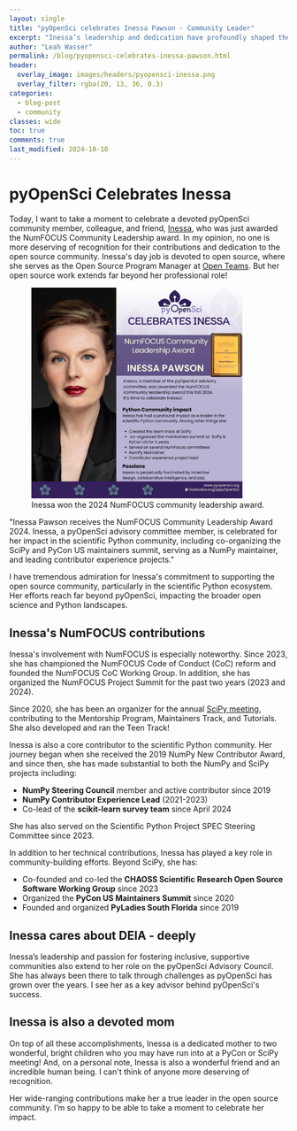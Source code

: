 ```yaml
---
layout: single
title: "pyOpenSci celebrates Inessa Pawson - Community Leader"
excerpt: "Inessa’s leadership and dedication have profoundly shaped the open source community, from NumFOCUS to NumPy and SciPy. Learn more about her impact and contributions."
author: "Leah Wasser"
permalink: /blog/pyopensci-celebrates-inessa-pawson.html
header:
  overlay_image: images/headers/pyopensci-inessa.png
  overlay_filter: rgba(20, 13, 36, 0.3)
categories:
  - blog-post
  - community
classes: wide
toc: true
comments: true
last_modified: 2024-10-10
---
```


# pyOpenSci Celebrates Inessa

Today, I want to take a moment to celebrate a devoted pyOpenSci community member, colleague, and friend, [Inessa](https://github.com/InessaPawson/InessaPawson), who was just awarded the NumFOCUS Community Leadership award. In my opinion, no one is more deserving of recognition for their contributions and dedication to the open source community. Inessa's day job is devoted to open source, where she serves as the Open Source Program Manager at [Open Teams](https://otincubator.com/team.html). But her open source work extends far beyond her professional role!

<figure>
    <a href="/images/people/Inessa-NumFocus-award-fall-2024.png">
    <img src="/images/people/Inessa-NumFocus-award-fall-2024.png" style="max-width:90%" alt=" Portrait of Inessa Pawson, recipient of the NumFOCUS Community Leadership Award 2024. In the image, Inessa has light skin, blue eyes, and is wearing red lipstick. Her hair is styled up, and she is dressed in a black blazer with a professional, confident expression. The background on the right side of the image is purple with the pyOpenSci logo at the top and a headline that reads: pyOpenSci Celebrates Inessa. Below this, there is text that announces her award. The image of the award certificate is shown next to her name. The text on the image highlights Inessa’s leadership in the scientific Python community, including her involvement with SciPy, PyCon US, NumPy, and NumFOCUS.">
    </a>
    <figcaption>Inessa won the 2024 NumFOCUS community leadership award.
    </figcaption>
</figure>

"Inessa Pawson receives the NumFOCUS Community Leadership Award 2024. Inessa, a pyOpenSci advisory committee member, is celebrated for her impact in the scientific Python community, including co-organizing the SciPy and PyCon US maintainers summit, serving as a NumPy maintainer, and leading contributor experience projects."

I have tremendous admiration for Inessa's commitment to supporting the open source community, particularly in the scientific Python ecosystem. Her efforts reach far beyond pyOpenSci, impacting the broader open science and Python landscapes.

## Inessa's NumFOCUS contributions

Inessa's involvement with NumFOCUS is especially noteworthy. Since 2023, she has championed the NumFOCUS Code of Conduct (CoC) reform and founded the NumFOCUS CoC Working Group. In addition, she has organized the NumFOCUS Project Summit for the past two years (2023 and 2024).

Since 2020, she has been an organizer for the annual [SciPy meeting](https://www.scipy2024.scipy.org/), contributing to the Mentorship Program, Maintainers Track, and Tutorials. She also developed and ran the Teen Track!

Inessa is also a core contributor to the scientific Python community. Her journey began when she received the 2019 NumPy New Contributor Award, and since then, she has made substantial to both the NumPy and SciPy projects including:

- **NumPy Steering Council** member and active contributor since 2019
- **NumPy Contributor Experience Lead** (2021-2023)
- Co-lead of the **scikit-learn survey team** since April 2024

She has also served on the Scientific Python Project SPEC Steering Committee since 2023.

In addition to her technical contributions, Inessa has played a key role in community-building efforts. Beyond SciPy, she has:

- Co-founded and co-led the **CHAOSS Scientific Research Open Source Software Working Group** since 2023
- Organized the **PyCon US Maintainers Summit** since 2020
- Founded and organized **PyLadies South Florida** since 2019

## Inessa cares about DEIA - deeply

Inessa’s leadership and passion for fostering inclusive, supportive communities also extend to her role on the pyOpenSci Advisory Council. She has always been there to talk through challenges as pyOpenSci has grown over the years. I see her as a key advisor behind pyOpenSci's success.

## Inessa is also a devoted mom

On top of all these accomplishments, Inessa is a dedicated mother to two wonderful, bright children who you may have run into at a PyCon or SciPy meeting! And, on a personal note, Inessa is also a wonderful friend and an incredible human being. I can't think of anyone more deserving of recognition.

Her wide-ranging contributions make her a true leader in the open source community. I’m so happy to be able to take a moment to celebrate her impact.
